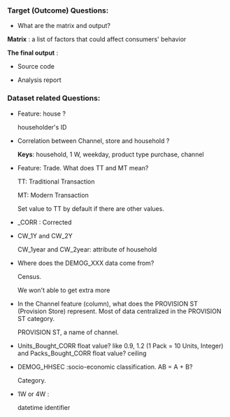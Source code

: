### Target (Outcome) Questions:

- What are the matrix and output?

**Matrix** : a list of factors that could affect consumers' behavior

**The final output** :
  - Source code
  
  - Analysis report

### Dataset related Questions:
- Feature: house ?

  householder's ID
  
- Correlation between Channel, store and household ?

  **Keys**: household, 1 W, weekday, product type purchase, channel 

- Feature: Trade. What does TT and MT mean?

  TT: Traditional Transaction

  MT: Modern Transaction

  Set value to TT by default if there are other values.
  
- _CORR : Corrected

- CW_1Y and CW_2Y

  CW_1year and CW_2year: attribute of household

- Where does the DEMOG_XXX data come from?

    Census.
    
    We won't able to get extra more
    
- In the Channel feature (column), what does the PROVISION ST (Provision Store) represent. Most of data centralized in the PROVISION ST category.

  PROVISION ST, a name of channel.

- Units_Bought_CORR float value? like 0.9, 1.2 (1 Pack = 10 Units, Integer) and Packs_Bought_CORR float value? 
  ceiling

- DEMOG_HHSEC :socio-economic classification.  AB = A + B?

  Category. 

- 1W or 4W :

  datetime identifier
